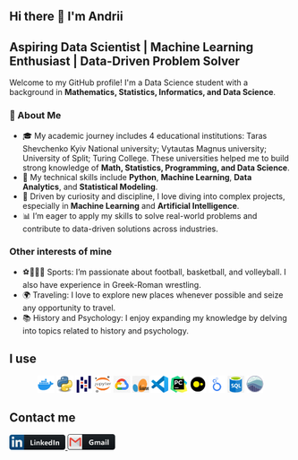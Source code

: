 ## Hi there 👋 I'm Andrii
## Aspiring Data Scientist | Machine Learning Enthusiast | Data-Driven Problem Solver

Welcome to my GitHub profile! I'm a Data Science student with a background in **Mathematics, Statistics, Informatics, and Data Science**.

### 🌟 About Me
- 🎓 My academic journey includes 4 educational institutions: Taras Shevchenko Kyiv National university; Vytautas Magnus university; University of Split; Turing College. These universities helped me to build strong knowledge of **Math, Statistics, Programming, and Data Science**.
- 🧠 My technical skills include **Python**, **Machine Learning**, **Data Analytics**, and **Statistical Modeling**.
- 🚀 Driven by curiosity and discipline, I love diving into complex projects, especially in **Machine Learning** and **Artificial Intelligence**.
- 📊 I’m eager to apply my skills to solve real-world problems and contribute to data-driven solutions across industries.

### Other interests of mine
- ⚽🏀🏐💪 Sports: I’m passionate about football, basketball, and volleyball. I also have experience in Greek-Roman wrestling.
- 🌍 Traveling: I love to explore new places whenever possible and seize any opportunity to travel.
- 📚 History and Psychology: I enjoy expanding my knowledge by delving into topics related to history and psychology.


## I use


<p align="center">
  <img src="images/Docker_150x150px-01-01-01.webp" width="30" height="30">
  <img src="images/Python.svg.png" width="30" height="30">
  <img src="images/pandas.svg" width="30" height="30">
  <img src="images/Jupyter_logo.svg.png" width="30" height="30">
  <img src="images/cloud.webp" width="30" height="30">
  <img src="images/scikit-learn.png" width="30" height="30">
  <img src="images/Visual_studio.svg.png" width="30" height="30">
  <img src="images/PyCharm_Icon.svg.png" width="30" height="30">
  <img src="images/duckdb_logo.jpeg" width="30" height="30">
  <img src="images/images.png" width="30" height="30">
  <img src="images/sql_logo.png" width="30" height="30">
  <img src="images/seaborn-1.svg" width="30" height="30">
</p>

## Contact me
<a href="www.linkedin.com/in/andrii-zhurba-5a2320297">
    <img src="images/linkedin.png" width="100">
</a>
<a href="andrijzurba79@gmail.com">
    <img src="images/gmail.png" width="85">
</a>